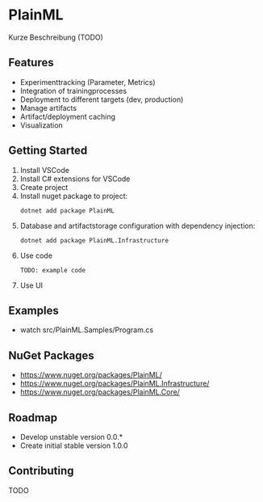 
# PlainML

Kurze Beschreibung (TODO)

## Features

* Experimenttracking (Parameter, Metrics)
* Integration of trainingprocesses
* Deployment to different targets (dev, production)
* Manage artifacts
* Artifact/deployment caching
* Visualization

## Getting Started

1. Install VSCode
1. Install C# extensions for VSCode
1. Create project
1. Install nuget package to project:
    ```
    dotnet add package PlainML
    ```
1. Database and artifactstorage configuration with dependency injection:
    ```
    dotnet add package PlainML.Infrastructure
    ```
1. Use code
    ```
    TODO: example code
    ```
1. Use UI

## Examples

* watch src/PlainML.Samples/Program.cs

## NuGet Packages

- https://www.nuget.org/packages/PlainML/
- https://www.nuget.org/packages/PlainML.Infrastructure/
- https://www.nuget.org/packages/PlainML.Core/

## Roadmap

- Develop unstable version 0.0.*
- Create initial stable version 1.0.0

## Contributing

TODO
